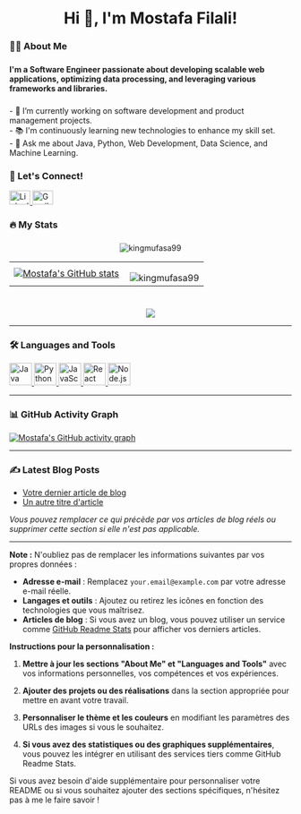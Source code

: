 

###

<h1 align="center">Hi 👋, I'm Mostafa Filali!</h1>

###

<h3 align="left">👨‍💻 About Me</h3>

###

<h4 align="left">I'm a Software Engineer passionate about developing scalable web applications, optimizing data processing, and leveraging various frameworks and libraries.</h4>

###

<p align="left">
  - 🔭 I’m currently working on software development and product management projects.<br>
  - 📚 I'm continuously learning new technologies to enhance my skill set.<br>
  - 💬 Ask me about Java, Python, Web Development, Data Science, and Machine Learning.
</p>

###

<div align="left">
  <h3 align="left">🤝 Let's Connect!</h3>
  <a href="https://www.linkedin.com/in/mostafa-filali-a82375120/">
    <img src="https://raw.githubusercontent.com/maurodesouza/profile-readme-generator/master/src/assets/icons/social/linkedin/default.svg" width="37" height="25" alt="LinkedIn logo" />
  </a>
  <a href="mailto:your.email@example.com">
    <img src="https://raw.githubusercontent.com/maurodesouza/profile-readme-generator/master/src/assets/icons/social/gmail/default.svg" width="37" height="25" alt="Gmail logo" />
  </a>
</div>

###

<h3 align="left">🔥 My Stats</h3>

###

<p align="center">
  <img align="center" src="https://github-readme-streak-stats.herokuapp.com?user=kingmufasa99&theme=rising-sun&hide_border=true&background=01006100" alt="kingmufasa99" />
</p>

<table>
  <tr>
    <td>
      <!-- Stats -->
      <a href="https://github.com/kingmufasa99/github-readme-stats">
        <img align="center" src="https://github-readme-stats.vercel.app/api?username=kingmufasa99&include_all_commits=true&count_private=true&show_icons=true&border_radius=0&title_color=166FE9&icon_color=57181C&text_color=ffffff&bg_color=0D1117&locale=en&hide_border=true&hide_title=true" alt="Mostafa's GitHub stats" />
      </a>
    </td>
    <td>
      <!-- Languages -->
      <p align="right">
        <img align="right" src="https://github-readme-stats.vercel.app/api/top-langs?username=kingmufasa99&show_icons=true&title_color=ffffff&icon_color=57181C&text_color=ffffff&bg_color=0D1117&locale=en&layout=compact&border_radius=0&hide_border=true" alt="kingmufasa99" />
      </p>
    </td>
  </tr>
</table>

###

<br clear="both">

<div align="center">
  <img src="https://api.visitorbadge.io/api/visitors?path=kingmufasa99&label=Profile%20Visitors&labelColor=%23ff9f19&countColor=%23ff9f65" />
</div>

---

### 🛠️ Languages and Tools

<p align="left">
  <!-- Ajoutez les icônes des langages de programmation et des outils que vous maîtrisez -->
  <a href="https://www.java.com" target="_blank">
    <img src="https://www.vectorlogo.zone/logos/java/java-icon.svg" alt="Java" width="40" height="40" />
  </a>
  <a href="https://www.python.org" target="_blank">
    <img src="https://www.vectorlogo.zone/logos/python/python-icon.svg" alt="Python" width="40" height="40" />
  </a>
  <a href="https://developer.mozilla.org/en-US/docs/Web/JavaScript" target="_blank">
    <img src="https://www.vectorlogo.zone/logos/javascript/javascript-icon.svg" alt="JavaScript" width="40" height="40" />
  </a>
  <a href="https://reactjs.org/" target="_blank">
    <img src="https://www.vectorlogo.zone/logos/reactjs/reactjs-icon.svg" alt="React" width="40" height="40" />
  </a>
  <a href="https://nodejs.org" target="_blank">
    <img src="https://www.vectorlogo.zone/logos/nodejs/nodejs-icon.svg" alt="Node.js" width="40" height="40" />
  </a>
  <!-- Ajoutez d'autres icônes si nécessaire -->
</p>

---

### 📊 GitHub Activity Graph

[![Mostafa's GitHub activity graph](https://activity-graph.herokuapp.com/graph?username=kingmufasa99&theme=xcode)](https://github.com/ashutosh00710/github-readme-activity-graph)

---

### ✍️ Latest Blog Posts

<!-- BLOG-POST-LIST:START -->
- [Votre dernier article de blog](#)
- [Un autre titre d'article](#)
<!-- BLOG-POST-LIST:END -->

*Vous pouvez remplacer ce qui précède par vos articles de blog réels ou supprimer cette section si elle n'est pas applicable.*

---

**Note :** N'oubliez pas de remplacer les informations suivantes par vos propres données :

- **Adresse e-mail** : Remplacez `your.email@example.com` par votre adresse e-mail réelle.
- **Langages et outils** : Ajoutez ou retirez les icônes en fonction des technologies que vous maîtrisez.
- **Articles de blog** : Si vous avez un blog, vous pouvez utiliser un service comme [GitHub Readme Stats](https://github.com/anuraghazra/github-readme-stats) pour afficher vos derniers articles.

**Instructions pour la personnalisation :**

1. **Mettre à jour les sections "About Me" et "Languages and Tools"** avec vos informations personnelles, vos compétences et vos expériences.

2. **Ajouter des projets ou des réalisations** dans la section appropriée pour mettre en avant votre travail.

3. **Personnaliser le thème et les couleurs** en modifiant les paramètres des URLs des images si vous le souhaitez.

4. **Si vous avez des statistiques ou des graphiques supplémentaires**, vous pouvez les intégrer en utilisant des services tiers comme GitHub Readme Stats.

Si vous avez besoin d'aide supplémentaire pour personnaliser votre README ou si vous souhaitez ajouter des sections spécifiques, n'hésitez pas à me le faire savoir !
